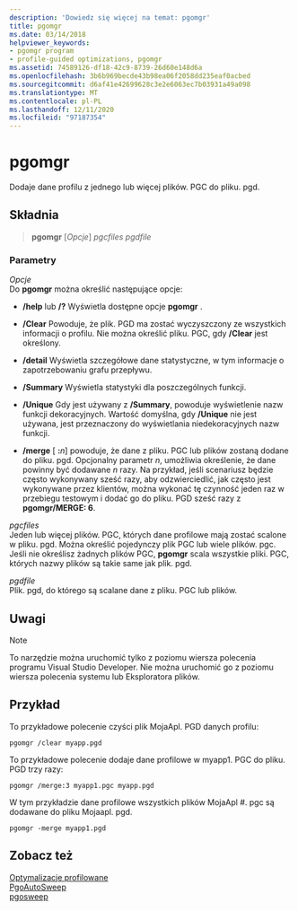 ```yaml
---
description: 'Dowiedz się więcej na temat: pgomgr'
title: pgomgr
ms.date: 03/14/2018
helpviewer_keywords:
- pgomgr program
- profile-guided optimizations, pgomgr
ms.assetid: 74589126-df18-42c9-8739-26d60e148d6a
ms.openlocfilehash: 3b6b969becde43b98ea06f2058dd235eaf0acbed
ms.sourcegitcommit: d6af41e42699628c3e2e6063ec7b03931a49a098
ms.translationtype: MT
ms.contentlocale: pl-PL
ms.lasthandoff: 12/11/2020
ms.locfileid: "97187354"
---
```

# <a name="pgomgr"></a>pgomgr

Dodaje dane profilu z jednego lub więcej plików. PGC do pliku. pgd.

## <a name="syntax"></a>Składnia

> **pgomgr** [*Opcje*] *pgcfiles* *pgdfile*

### <a name="parameters"></a>Parametry

*Opcje*<br/>
Do **pgomgr** można określić następujące opcje:

- **/help** lub **/?** Wyświetla dostępne opcje **pgomgr** .

- **/Clear** Powoduje, że plik. PGD ma zostać wyczyszczony ze wszystkich informacji o profilu. Nie można określić pliku. PGC, gdy **/Clear** jest określony.

- **/detail** Wyświetla szczegółowe dane statystyczne, w tym informacje o zapotrzebowaniu grafu przepływu.

- **/Summary** Wyświetla statystyki dla poszczególnych funkcji.

- **/Unique** Gdy jest używany z **/Summary**, powoduje wyświetlenie nazw funkcji dekoracyjnych. Wartość domyślna, gdy **/Unique** nie jest używana, jest przeznaczony do wyświetlania niedekoracyjnych nazw funkcji.

- **/merge** \[ **:**<em>n</em>] powoduje, że dane z pliku. PGC lub plików zostaną dodane do pliku. pgd. Opcjonalny parametr *n*, umożliwia określenie, że dane powinny być dodawane *n* razy. Na przykład, jeśli scenariusz będzie często wykonywany sześć razy, aby odzwierciedlić, jak często jest wykonywane przez klientów, można wykonać tę czynność jeden raz w przebiegu testowym i dodać go do pliku. PGD sześć razy z **pgomgr/MERGE: 6**.

*pgcfiles*<br/>
Jeden lub więcej plików. PGC, których dane profilowe mają zostać scalone w pliku. pgd. Można określić pojedynczy plik PGC lub wiele plików. pgc. Jeśli nie określisz żadnych plików PGC, **pgomgr** scala wszystkie pliki. PGC, których nazwy plików są takie same jak plik. pgd.

*pgdfile*<br/>
Plik. pgd, do którego są scalane dane z pliku. PGC lub plików.

## <a name="remarks"></a>Uwagi

> [!NOTE]
> To narzędzie można uruchomić tylko z poziomu wiersza polecenia programu Visual Studio Developer. Nie można uruchomić go z poziomu wiersza polecenia systemu lub Eksploratora plików.

## <a name="example"></a>Przykład

To przykładowe polecenie czyści plik MojaApl. PGD danych profilu:

`pgomgr /clear myapp.pgd`

To przykładowe polecenie dodaje dane profilowe w myapp1. PGC do pliku. PGD trzy razy:

`pgomgr /merge:3 myapp1.pgc myapp.pgd`

W tym przykładzie dane profilowe wszystkich plików MojaApl #. pgc są dodawane do pliku Mojaapl. pgd.

`pgomgr -merge myapp1.pgd`

## <a name="see-also"></a>Zobacz też

[Optymalizacje profilowane](profile-guided-optimizations.md)<br/>
[PgoAutoSweep](pgoautosweep.md)<br/>
[pgosweep](pgosweep.md)<br/>
